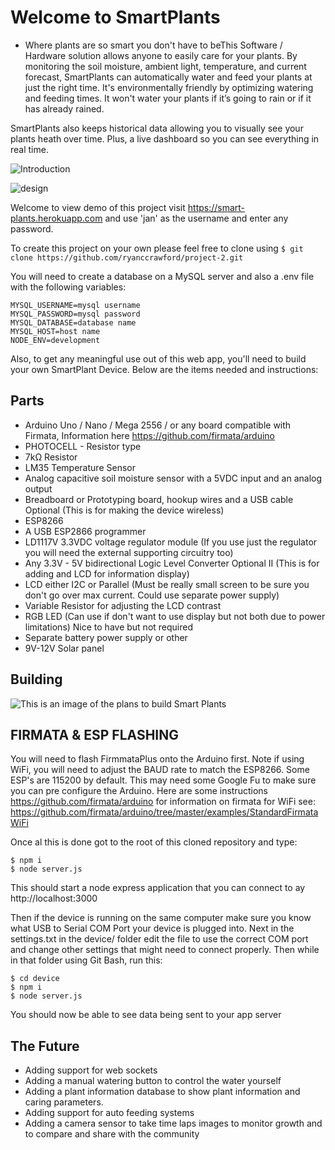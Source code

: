 # Welcome to SmartPlants
- Where plants are so smart you don't have to beThis Software / Hardware solution allows anyone to easily care for your plants. By monitoring the soil moisture, ambient light, temperature, and current forecast, SmartPlants can automatically water and feed your plants at just the right time. It's environmentally friendly by optimizing watering and feeding times. It won't water your plants if it’s going to rain or if it has already rained.

SmartPlants also keeps historical data allowing you to visually see your plants heath over time. Plus, a live dashboard so you can see everything in real time.

![Introduction][Introduction]

[Introduction]: http://ryancrawford.me/smart3.gif "Introduction"

![design][design]

[design]: http://ryancrawford.me/smartplants.jpg "design"

Welcome to view demo of this project visit https://smart-plants.herokuapp.com and use 'jan' as the username and enter any password.

To create this project on your own please feel free to clone using 
```$ git clone https://github.com/ryanccrawford/project-2.git```

You will need to create a database on a MySQL server and also a .env file with the following variables:
```
MYSQL_USERNAME=mysql username
MYSQL_PASSWORD=mysql password
MYSQL_DATABASE=database name
MYSQL_HOST=host name
NODE_ENV=development
```
Also, to get any meaningful use out of this web app, you'll need to build your own SmartPlant Device. Below are the items needed and instructions:

## Parts ## 
- Arduino Uno / Nano / Mega 2556 / or any board compatible with Firmata, Information here https://github.com/firmata/arduino
- PHOTOCELL - Resistor type
- 7kΩ Resistor
- LM35 Temperature Sensor
- Analog capacitive soil moisture sensor with a 5VDC input and an analog output
- Breadboard or Prototyping board, hookup wires and a USB cable 
Optional (This is for making the device wireless)
- ESP8266
- A USB ESP2866 programmer 
- LD1117V 3.3VDC voltage regulator module (If you use just the regulator you will need the external supporting circuitry too)
- Any 3.3V - 5V bidirectional Logic Level Converter
Optional II (This is for adding and LCD for information display)
- LCD either I2C or Parallel (Must be really small screen to be sure you don't go over max current. Could use separate power supply)
- Variable Resistor for adjusting the LCD contrast
- RGB LED (Can use if don't want to use display but not both due to power limitations)
Nice to have but not required
- Separate battery power supply or other
- 9V-12V Solar panel

## Building ##


![This is an image of the plans to build Smart Plants][info]

[info]: http://ryancrawford.me/assets/downloads/smartplants_build.jpg "Logo Title Text 2"

## FIRMATA & ESP FLASHING ##
You will need to flash FirmmataPlus onto the Arduino first. Note if using WiFi, you will need to adjust the BAUD rate to match the ESP8266. Some ESP's are 115200 by default. This may need some Google Fu to make sure you can pre configure the Arduino.
Here are some instructions https://github.com/firmata/arduino for information on firmata for WiFi see: https://github.com/firmata/arduino/tree/master/examples/StandardFirmataWiFi

Once al this is done got to the root of this cloned repository and type:
```
$ npm i
$ node server.js
```
This should start a node express application that you can connect to ay http://localhost:3000

Then if the device is running on the same computer make sure you know what USB to Serial COM Port your device is plugged into. Next in the settings.txt in the device/ folder edit the file to use the correct COM port and change other settings that might need to connect properly. Then while in that folder using Git Bash, run this:

```
$ cd device
$ npm i
$ node server.js
```

You should now be able to see data being sent to your app server

## The Future ##
- Adding support for web sockets
- Adding a manual watering button to control the water yourself
- Adding a plant information database to show plant information and caring parameters.
- Adding support for auto feeding systems
- Adding a camera sensor to take time laps images to monitor growth and to compare and share with the community





